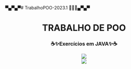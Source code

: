 ▀▄▀▄▀# TrabalhoPOO-2023.1 👩‍💻🌌▄▀▄▀<h1 align="center">TRABALHO DE POO</h1>
<h3 align="center">☕✨Exercícios em JAVA✨☕</h3>


<div align=center>
<img src = "https://user-images.githubusercontent.com/124710521/224388297-6bda0d56-b708-4f19-b748-4090cca57e54.gif">
<div>


<img src = "https://media.discordapp.net/attachments/795515503773745152/1083926464782676008/ezgif-1-5436f49563.gif">
<div>